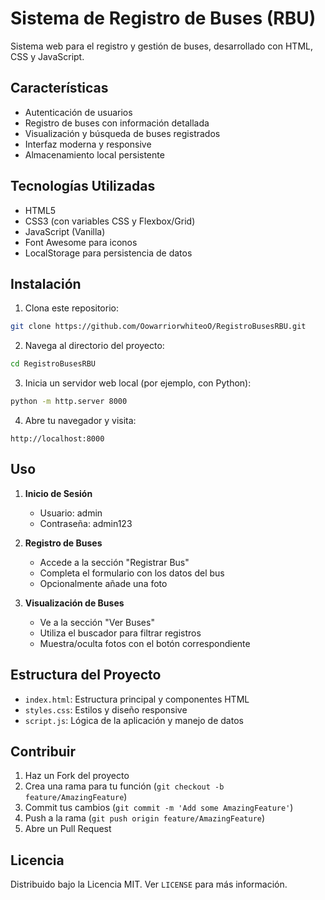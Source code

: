 # Sistema de Registro de Buses (RBU)

Sistema web para el registro y gestión de buses, desarrollado con HTML, CSS y JavaScript.

## Características

- Autenticación de usuarios
- Registro de buses con información detallada
- Visualización y búsqueda de buses registrados
- Interfaz moderna y responsive
- Almacenamiento local persistente

## Tecnologías Utilizadas

- HTML5
- CSS3 (con variables CSS y Flexbox/Grid)
- JavaScript (Vanilla)
- Font Awesome para iconos
- LocalStorage para persistencia de datos

## Instalación

1. Clona este repositorio:
```bash
git clone https://github.com/OowarriorwhiteoO/RegistroBusesRBU.git
```

2. Navega al directorio del proyecto:
```bash
cd RegistroBusesRBU
```

3. Inicia un servidor web local (por ejemplo, con Python):
```bash
python -m http.server 8000
```

4. Abre tu navegador y visita:
```
http://localhost:8000
```

## Uso

1. **Inicio de Sesión**
   - Usuario: admin
   - Contraseña: admin123

2. **Registro de Buses**
   - Accede a la sección "Registrar Bus"
   - Completa el formulario con los datos del bus
   - Opcionalmente añade una foto

3. **Visualización de Buses**
   - Ve a la sección "Ver Buses"
   - Utiliza el buscador para filtrar registros
   - Muestra/oculta fotos con el botón correspondiente

## Estructura del Proyecto

- `index.html`: Estructura principal y componentes HTML
- `styles.css`: Estilos y diseño responsive
- `script.js`: Lógica de la aplicación y manejo de datos

## Contribuir

1. Haz un Fork del proyecto
2. Crea una rama para tu función (`git checkout -b feature/AmazingFeature`)
3. Commit tus cambios (`git commit -m 'Add some AmazingFeature'`)
4. Push a la rama (`git push origin feature/AmazingFeature`)
5. Abre un Pull Request

## Licencia

Distribuido bajo la Licencia MIT. Ver `LICENSE` para más información.